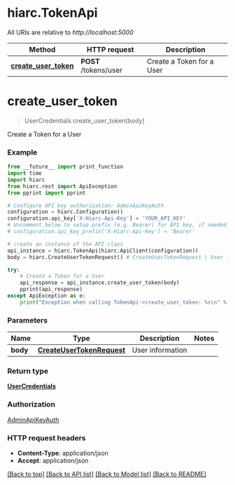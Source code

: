 # hiarc.TokenApi

All URIs are relative to *http://localhost:5000*

Method | HTTP request | Description
------------- | ------------- | -------------
[**create_user_token**](TokenApi.md#create_user_token) | **POST** /tokens/user | Create a Token for a User

# **create_user_token**
> UserCredentials create_user_token(body)

Create a Token for a User

### Example
```python
from __future__ import print_function
import time
import hiarc
from hiarc.rest import ApiException
from pprint import pprint

# Configure API key authorization: AdminApiKeyAuth
configuration = hiarc.Configuration()
configuration.api_key['X-Hiarc-Api-Key'] = 'YOUR_API_KEY'
# Uncomment below to setup prefix (e.g. Bearer) for API key, if needed
# configuration.api_key_prefix['X-Hiarc-Api-Key'] = 'Bearer'

# create an instance of the API class
api_instance = hiarc.TokenApi(hiarc.ApiClient(configuration))
body = hiarc.CreateUserTokenRequest() # CreateUserTokenRequest | User information

try:
    # Create a Token for a User
    api_response = api_instance.create_user_token(body)
    pprint(api_response)
except ApiException as e:
    print("Exception when calling TokenApi->create_user_token: %s\n" % e)
```

### Parameters

Name | Type | Description  | Notes
------------- | ------------- | ------------- | -------------
 **body** | [**CreateUserTokenRequest**](CreateUserTokenRequest.md)| User information | 

### Return type

[**UserCredentials**](UserCredentials.md)

### Authorization

[AdminApiKeyAuth](../README.md#AdminApiKeyAuth)

### HTTP request headers

 - **Content-Type**: application/json
 - **Accept**: application/json

[[Back to top]](#) [[Back to API list]](../README.md#documentation-for-api-endpoints) [[Back to Model list]](../README.md#documentation-for-models) [[Back to README]](../README.md)

